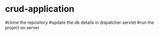 # crud-application

#clone the repository
#update the db details in dispatcher servlet
#run the project on server
